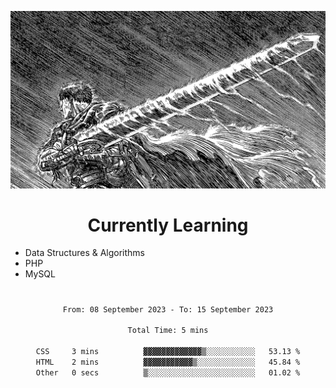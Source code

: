 <!-- Profile image -->
<p align="center">
 <img src="assets/bpD2ohb.png" width="1080px">
</p>
<!-- Profile image end -->

<!-- Currently learning -->
<h1 align="center">Currently Learning </h1>

* Data Structures & Algorithms
* PHP
* MySQL 
#
<!-- Currently learning end -->

<div align="center">
<!--START_SECTION:waka-->

```txt
From: 08 September 2023 - To: 15 September 2023

Total Time: 5 mins

CSS     3 mins          ▓▓▓▓▓▓▓▓▓▓▓▓▓▒░░░░░░░░░░░   53.13 %
HTML    2 mins          ▓▓▓▓▓▓▓▓▓▓▓▒░░░░░░░░░░░░░   45.84 %
Other   0 secs          ▒░░░░░░░░░░░░░░░░░░░░░░░░   01.02 %
```

<!--END_SECTION:waka-->
</div>
